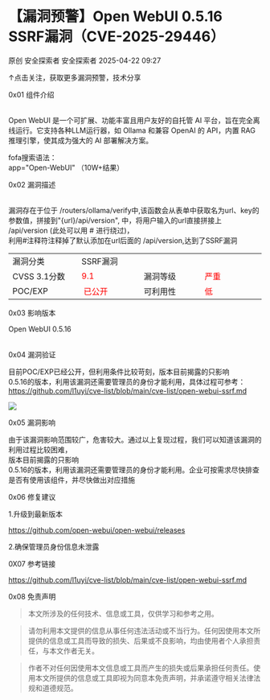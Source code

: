 #  【漏洞预警】Open WebUI 0.5.16 SSRF漏洞（CVE-2025-29446）   
原创 安全探索者  安全探索者   2025-04-22 09:27  
  
↑点击关注，获取更多漏洞预警，技术分享  
  
0x01 组件介绍  
  
    
Open WebUI 是一个可扩展、功能丰富且用户友好的自托管 AI 平台，旨在完全离线运行。它支持各种LLM运行器，如 Ollama 和兼容 OpenAI 的 API，内置 RAG 推理引擎，使其成为强大的 AI 部署解决方案。  
  
fofa搜索语法：  
app="Open-WebUI" （10W+结果）  
  
0x02 漏洞描述  
  
      
漏洞存在于位于 /routers/ollama/verify中,该函数会从表单中获取名为url、key的参数值，拼接到"{url}/api/version", 中，将用户输入的url直接拼接上 /api/version (此处可以用 # 进行绕过)，  
利用#注释符注释掉了默认添加在url后面的 /api/version,达到了SSRF漏洞  
  
<table><tbody><tr><td data-colwidth="143" width="143" style="border-color:#0080ff;"><section><span leaf="">漏洞分类</span></section></td><td colspan="3" data-colwidth="143,143,143" width="143,143,143" style="border-color:#0080ff;"><section><span leaf="">SSRF漏洞</span></section></td></tr><tr><td data-colwidth="143" width="143" style="border-color:#0080ff;"><section><span leaf="" data-pm-slice="1 1 [&#34;table&#34;,{&#34;interlaced&#34;:null,&#34;align&#34;:null,&#34;class&#34;:null,&#34;style&#34;:null},&#34;table_body&#34;,{},&#34;table_row&#34;,{&#34;class&#34;:null,&#34;style&#34;:null},&#34;table_cell&#34;,{&#34;colspan&#34;:1,&#34;rowspan&#34;:1,&#34;colwidth&#34;:[143],&#34;width&#34;:null,&#34;valign&#34;:null,&#34;align&#34;:null,&#34;style&#34;:null},&#34;para&#34;,null]">CVSS 3.1分数</span></section></td><td data-colwidth="143" width="143" style="border-color:#0080ff;"><section><span leaf=""><span textstyle="" style="color: rgb(255, 0, 0);">9.1</span></span></section></td><td data-colwidth="143" width="143" style="border-color:#0080ff;"><section><span leaf="">漏洞等级</span></section></td><td data-colwidth="143" width="143" style="border-color:#0080ff;"><section><span leaf=""><span textstyle="" style="color: rgb(255, 0, 0);">严重</span></span></section></td></tr><tr><td data-colwidth="143" width="143" style="border-color:#0080ff;"><section><span leaf="">POC/EXP</span></section></td><td data-colwidth="143" width="143" style="border-color:#0080ff;"><section><span leaf=""> </span><span leaf=""><span textstyle="" style="color: rgb(255, 0, 0);">已公开</span></span></section></td><td data-colwidth="143" width="143" style="border-color:#0080ff;"><section><span leaf="">可利用性</span></section></td><td data-colwidth="143" width="143" style="border-color:#0080ff;"><section><span leaf=""><span textstyle="" style="color: rgb(255, 0, 0);">低</span></span></section></td></tr></tbody></table>  
  
0x03 影响版本  
  
Open WebUI 0.5.16  
<table><tbody><tr style="-webkit-tap-highlight-color: transparent;outline: 0px;visibility: visible;"></tr></tbody></table>  
  
0x04 漏洞验证  
  
目前POC/EXP已经公开，但利用条件比较苛刻，版本目前揭露的只影响  
0.5.16的版本，利用该漏洞还需要管理员的身份才能利用，具体过程可参考：  
https://github.com/l1uyi/cve-list/blob/main/cve-list/open-webui-ssrf.md  
  
![](https://mmbiz.qpic.cn/sz_mmbiz_png/pl2czC0m3eqXBib8pjbiar6gBbHUQ1b7mGlPriaRLnzF2rOIybGfNDPAGfJN6WANKz55eiaHsSV0XcxYheG0icAfumg/640?wx_fmt=png&from=appmsg "")  
  
  
0x05 漏洞影响  
  
由于该漏洞影响范围较广，危害较大。通过以上复现过程，我们可以知道该漏洞的利用过程比较困难，  
版本目前揭露的只影响  
0.5.16的版本，利用该漏洞还需要管理员的身份才能利用。企业可按需求尽快排查是否有使用该组件，并尽快做出对应措施  
  
  
0x06 修复建议  
  
  
1.升级到最新版本  
  
https://github.com/open-webui/open-webui/releases  
  
2.确保管理员身份信息未泄露  
  
  
0X07 参考链接  
  
https://github.com/l1uyi/cve-list/blob/main/cve-list/open-webui-ssrf.md  
  
  
0x08 免责声明  
  
> 本文所涉及的任何技术、信息或工具，仅供学习和参考之用。  
  
> 请勿利用本文提供的信息从事任何违法活动或不当行为。任何因使用本文所提供的信息或工具而导致的损失、后果或不良影响，均由使用者个人承担责任，与本文作者无关。  
  
> 作者不对任何因使用本文信息或工具而产生的损失或后果承担任何责任。使用本文所提供的信息或工具即视为同意本免责声明，并承诺遵守相关法律法规和道德规范。  
  
  
  
